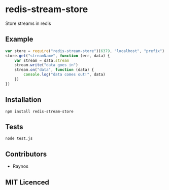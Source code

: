 # redis-stream-store

Store streams in redis

## Example

``` js
var store = require("redis-stream-store")(6379, "localhost", "prefix")
store.get("streamName", function (err, data) {
    var stream = data.stream
    stream.write("data goes in")
    stream.on("data", function (data) {
        console.log("data comes out!", data)
    })
})
```

## Installation

`npm install redis-stream-store`

## Tests

`node test.js`

## Contributors

 - Raynos

## MIT Licenced

  [1]: https://secure.travis-ci.org/Raynos/redis-stream-store.png
  [2]: http://travis-ci.org/Raynos/redis-stream-store